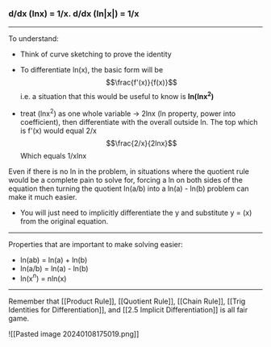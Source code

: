 
### d/dx (lnx) = 1/x.   d/dx (ln|x|) = 1/x

--- 
To understand: 
- Think of curve sketching to prove the identity
- To differentiate ln(x), the basic form will be $$\frac{f'(x)}{f(x)}$$
 i.e. a situation that this would be useful to know is **ln(lnx$^2$)**

- treat (lnx$^2$) as one whole variable -> 2lnx (ln property, power into coefficient), then differentiate with the overall outside ln. The top which is f'(x) would equal 2/x
$$\frac{2/x}{2lnx}$$
Which equals 1/xlnx

Even if there is no ln in the problem, in situations where the quotient rule would be a complete pain to solve for, forcing a ln on both sides of the equation then turning the quotient ln(a/b) into a ln(a) - ln(b) problem can make it much easier.
- You will just need to implicitly differentiate the y and substitute y = (x) from the original equation.

---
Properties that are important to make solving easier:
- ln(ab) = ln(a) + ln(b)
- ln(a/b) = ln(a) - ln(b)
- ln(x$^n$) = nln(x)
---
Remember that [[Product Rule]], [[Quotient Rule]], [[Chain Rule]], [[Trig Identities for Differentiation]], and [[2.5 Implicit Differentiation]] is all fair game.

![[Pasted image 20240108175019.png]]
